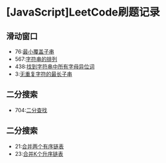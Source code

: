 # [JavaScript]LeetCode刷题记录
## 滑动窗口
- 76:[最小覆盖子串](https://leetcode-cn.com/problems/permutation-in-string/)
- 567:[字符串的排列 ](https://leetcode-cn.com/problems/permutation-in-string/)
- 438:[找到字符串中所有字母异位词 ](https://leetcode-cn.com/problems/find-all-anagrams-in-a-string/)
- 3:[无重复字符的最长子串](https://leetcode-cn.com/problems/longest-substring-without-repeating-characters/submissions/)

## 二分搜索
- 704:[二分查找](https://leetcode-cn.com/problems/binary-search/)

## 二分搜索
- 21:[合并两个有序链表](https://leetcode-cn.com/problems/merge-two-sorted-lists/)
- 23:[合并K个升序链表](https://leetcode-cn.com/problems/merge-k-sorted-lists/)